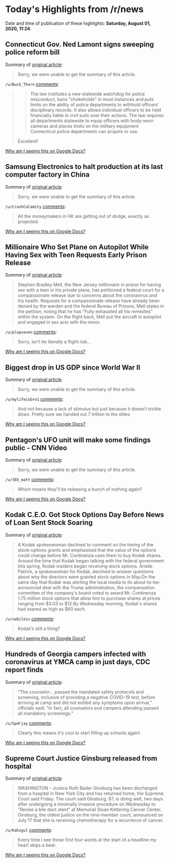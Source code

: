 # Today's Highlights from /r/news

Date and time of publication of these highlights: **Saturday, August 01, 2020, 11:24**.

## Connecticut Gov. Ned Lamont signs sweeping police reform bill

Summary of [original article](https://www.cnn.com/2020/07/31/us/connecticut-police-reform-bill-signed/index.html):

> Sorry, we were unable to get the summary of this article.

`/u/Buck_Thorn` [comments](https://www.reddit.com/r/news/comments/i1rqq1/connecticut_gov_ned_lamont_signs_sweeping_police/):

> > The law institutes a new statewide watchdog for police misconduct, bans "chokeholds" in most instances and puts limits on the ability of police departments to withhold officers' disciplinary records. It also allows individual officers to be held financially liable in civil suits over their actions.
> The law requires all departments statewide to equip officers with body-worn cameras and places limits on the military equipment Connecticut police departments can acquire or use.
> 
> Excellent!

[Why am I seeing this on Google Docs?](https://docs.google.com/document/d/1Dc6We63vOXIZsc0op-Bt4abqkYjXzOigalQqFxmvvbM/edit?usp=sharing)

## Samsung Electronics to halt production at its last computer factory in China

Summary of [original article](https://www.reuters.com/article/us-samsung-elec-china-pc-idUSKBN24X3K4):

> Sorry, we were unable to get the summary of this article.

`/u/CrashCalamity` [comments](https://www.reddit.com/r/news/comments/i1pw0z/samsung_electronics_to_halt_production_at_its/):

> All the moneymakers in HK are getting out of dodge, exactly as projected.

[Why am I seeing this on Google Docs?](https://docs.google.com/document/d/1Dc6We63vOXIZsc0op-Bt4abqkYjXzOigalQqFxmvvbM/edit?usp=sharing)

## Millionaire Who Set Plane on Autopilot While Having Sex with Teen Requests Early Prison Release

Summary of [original article](https://www.nj.com/coronavirus/2020/07/nj-millionaire-who-set-plane-on-autopilot-while-having-sex-with-teen-requests-early-prison-release.html):

> Stephen Bradley Mell, the New Jersey millionaire in prison for having sex with a teen in his private plane, has petitioned a federal court for a compassionate release due to concerns about the coronavirus and his health. Requests for a compassionate release have already been denied by the warden and the federal Bureau of Prisons, Mell states in the petition, noting that he has "Fully exhausted all his remedies" within the system. On the flight back, Mell put the aircraft in autopilot and engaged in sex acts with the minor.

`/u/plopseven` [comments](https://www.reddit.com/r/news/comments/i1mqi5/millionaire_who_set_plane_on_autopilot_while/):

> Sorry, isn’t he *literally* a flight risk...

[Why am I seeing this on Google Docs?](https://docs.google.com/document/d/1Dc6We63vOXIZsc0op-Bt4abqkYjXzOigalQqFxmvvbM/edit?usp=sharing)

## Biggest drop in US GDP since World War II

Summary of [original article](https://www.news.com.au/finance/economy/world-economy/biggest-drop-in-us-gdp-since-world-war-ii/news-story/8d5459e6673b91bc125b67ed552af7b5):

> Sorry, we were unable to get the summary of this article.

`/u/mylifeisbro1` [comments](https://www.reddit.com/r/news/comments/i1u43b/biggest_drop_in_us_gdp_since_world_war_ii/):

> And not because a lack of stimulus but just because it doesn’t trickle down. Pretty sure we handed out 7 trillion to the elites

[Why am I seeing this on Google Docs?](https://docs.google.com/document/d/1Dc6We63vOXIZsc0op-Bt4abqkYjXzOigalQqFxmvvbM/edit?usp=sharing)

## Pentagon's UFO unit will make some findings public - CNN Video

Summary of [original article](https://edition.cnn.com/videos/tv/2020/08/01/pentagons-ufo-unit-will-make-some-findings-public.cnn):

> Sorry, we were unable to get the summary of this article.

`/u/303_matt` [comments](https://www.reddit.com/r/news/comments/i1sn8y/pentagons_ufo_unit_will_make_some_findings_public/):

> Which means they'll be releasing a bunch of nothing again?

[Why am I seeing this on Google Docs?](https://docs.google.com/document/d/1Dc6We63vOXIZsc0op-Bt4abqkYjXzOigalQqFxmvvbM/edit?usp=sharing)

## Kodak C.E.O. Got Stock Options Day Before News of Loan Sent Stock Soaring

Summary of [original article](https://www.nytimes.com/2020/07/31/business/kodak-ceo-stock-options.html):

> A Kodak spokeswoman declined to comment on the timing of the stock-options grants and emphasized that the value of the options could change before Mr. Continenza uses them to buy Kodak shares. Around the time that Kodak began talking with the federal government this spring, Kodak insiders began receiving stock options. Arielle Patrick, a spokeswoman for Kodak, declined to answer questions about why the directors were granted stock options in May.On the same day that Kodak was alerting the local media to its about-to-be-announced deal with the Trump administration, the compensation committee of the company's board voted to award Mr. Continenza 1.75 million stock options that allow him to purchase shares at prices ranging from $3.03 to $12.By Wednesday morning, Kodak's shares had soared as high as $60 each.

`/u/sebileis` [comments](https://www.reddit.com/r/news/comments/i1j2lh/kodak_ceo_got_stock_options_day_before_news_of/):

> Kodak’s still a thing?

[Why am I seeing this on Google Docs?](https://docs.google.com/document/d/1Dc6We63vOXIZsc0op-Bt4abqkYjXzOigalQqFxmvvbM/edit?usp=sharing)

## Hundreds of Georgia campers infected with coronavirus at YMCA camp in just days, CDC report finds

Summary of [original article](https://www.wsbtv.com/news/local/hundreds-georgia-campers-infected-with-coronavirus-ymca-summer-camp-cdc-report-finds/EL5FFTVSDVETRGROPEXK6CIZNM/):

> "The counselor... passed the mandated safety protocols and screening, inclusive of providing a negative COVID-19 test, before arriving at camp and did not exhibit any symptoms upon arrival," officials said. "In fact, all counselors and campers attending passed all mandatory screenings."

`/u/Spdrjay` [comments](https://www.reddit.com/r/news/comments/i1lrag/hundreds_of_georgia_campers_infected_with/):

> Clearly  this means it's cool to start filling up schools again!

[Why am I seeing this on Google Docs?](https://docs.google.com/document/d/1Dc6We63vOXIZsc0op-Bt4abqkYjXzOigalQqFxmvvbM/edit?usp=sharing)

## Supreme Court Justice Ginsburg released from hospital

Summary of [original article](https://apnews.com/e5e3f97417af685cacd07b10d649faae):

> WASHINGTON - Justice Ruth Bader Ginsburg has been discharged from a hospital in New York City and has returned home, the Supreme Court said Friday. The court said Ginsburg, 87, is doing well, two days after undergoing a minimally invasive procedure on Wednesday to "Revise a bile duct stent" at Memorial Sloan Kettering Cancer Center. Ginsburg, the oldest justice on the nine-member court, announced on July 17 that she is receiving chemotherapy for a recurrence of cancer.

`/u/Kahzgul` [comments](https://www.reddit.com/r/news/comments/i1giiz/supreme_court_justice_ginsburg_released_from/):

> Every time I see those first four words at the start of a headline my heart skips a beat.

[Why am I seeing this on Google Docs?](https://docs.google.com/document/d/1Dc6We63vOXIZsc0op-Bt4abqkYjXzOigalQqFxmvvbM/edit?usp=sharing)

